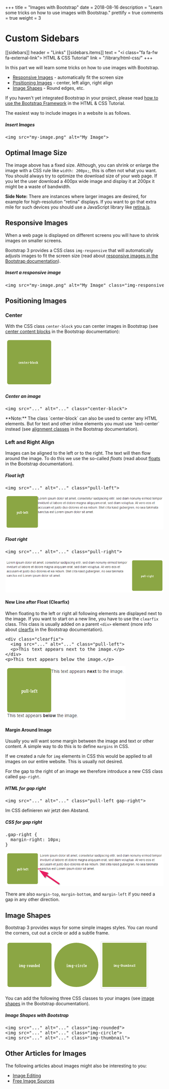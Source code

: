 +++
title = "Images with Bootstrap"
date = 2018-08-16
description = "Learn some tricks on how to use images with Bootstrap."
prettify = true
comments = true
weight = 3

# Custom Sidebars
[[sidebars]]
header = "Links"
[[sidebars.items]]
text = "<i class=\"fa fa-fw fa-external-link\"></i> HTML & CSS Tutorial"
link = "/library/html-css/"
+++

In this part we will learn some tricks on how to use images with Bootstrap.

* [Responsive Images](#responsive-images) - automatically fit the screen size
* [Positioning Images](#positioning-images) - center, left align, right align
* [Image Shapes](#image-shapes) - Round edges, etc.

<div class="alert alert-warning">
  If you haven't yet integrated Bootstrap in your project, please read <a href="/library/html-css/part7/" class="alert-link">how to use the Bootstrap Framework</a> in the HTML &amp; CSS Tutorial.
</div>

The easiest way to include images in a website is as follows.

##### Insert Images

<pre class="prettyprint lang-html">
&lt;img src="my-image.png" alt="My Image">
</pre>


## Optimal Image Size

The image above has a fixed size. Although, you can shrink or enlarge the image with a CSS rule like `width: 200px;`, this is often not what you want. You should always try to optimize the download size of your web page. If you let the user download a 400px wide image and display it at 200px it might be a waste of bandwidth.

**Side Note:** There are instances where larger images are desired, for example for high-resolution "retina" displays. If you want to go that extra mile for such devices you should use a JavaScript library like [retina.js](http://imulus.github.io/retinajs/).


## Responsive Images

When a web page is displayed on different screens you will have to shrink images on smaller screens.

Bootstrap 3 provides a CSS class `img-responsive` that will automatically adjusts images to fit the screen size (read about [responsive images in the Bootstrap documentation](http://getbootstrap.com/css/#images-responsive)).


##### Insert a responsive image

<pre class="prettyprint lang-html">
&lt;img src="my-image.png" alt="My Image" class="img-responsive" >
</pre>


## Positioning Images

### Center

With the CSS class `center-block` you can center images in Bootstrap (see [center content blocks](http://getbootstrap.com/css/#helper-classes-center) in the Bootstrap documentation):

<img src="center-block.png" class="center-block">


##### Center an image

<pre class="prettyprint lang-html">
&lt;img src="..." alt="..." class="center-block">
</pre>

<div class="alert alert-info">
  **Note:** The class `center-block` can also be used to center any HTML elements. But for text and other inline elements you must use  `text-center` instead (see <a href="http://getbootstrap.com/css/#type-alignment" class="alert-link">alignment classes</a> in the Bootstrap documentation).
</div>


### Left and Right Align

Images can be aligned to the left or to the right. The text will then flow around the image. To do this we use the so-called *floats* (read about [floats](http://getbootstrap.com/css/#helper-classes-floats) in the Bootstrap documentation).


##### Float left

<pre class="prettyprint lang-html">
&lt;img src="..." alt="..." class="pull-left">
</pre>

![Left Align](pull-left.png)


##### Float right

<pre class="prettyprint lang-html">
&lt;img src="..." alt="..." class="pull-right">
</pre>

![Right Align](pull-right.png)


#### New Line after Float (Clearfix)

When floating to the left or right all following elements are displayed next to the image. If you want to start on a new line, you have to use the `clearfix` class. This class is usually added on a parent `<div>` element (more info about [clearfix](http://getbootstrap.com/css/#helper-classes-clearfix) in the Bootstrap documentation).

<pre class="prettyprint lang-html">
&lt;div class="clearfix">
  &lt;img src="..." alt="..." class="pull-left">
  &lt;p>This text appears next to the image.&lt;/p>
&lt;/div>
&lt;p>This text appears below the image.&lt;/p>
</pre>

![Clearfix](clearfix.png)


#### Margin Around Image

Usually you will want some margin between the image and text or other content. A simple way to do this is to define `margins` in CSS.

If we created a rule for `img` elements in CSS this would be applied to all images on our entire website. This is usually not desired.

For the gap to the right of an image we therefore introduce a new CSS class called `gap-right`.


##### HTML for gap right

<pre class="prettyprint lang-html">
&lt;img src="..." alt="..." class="pull-left gap-right">
</pre>


Im CSS definieren wir jetzt den Abstand.

##### CSS for gap right

<pre class="prettyprint lang-css">
.gap-right {
  margin-right: 10px; 
}
</pre> 

![Gap](margin.png)

There are also `margin-top`, `margin-bottom`, and `margin-left` if you need a gap in any other direction.


## Image Shapes

Bootstrap 3 provides ways for some simple images styles. You can round the corners, cut out a circle or add a subtle frame.

![Image Shapes](image-shapes.png)

You can add the following three CSS classes to your images (see [image shapes](http://getbootstrap.com/css/#images-shapes) in the Bootstrap documentation).


##### Image Shapes with Bootstrap

<pre class="prettyprint lang-html">
&lt;img src="..." alt="..." class="img-rounded">
&lt;img src="..." alt="..." class="img-circle">
&lt;img src="..." alt="..." class="img-thumbnail">
</pre>


## Other Articles for Images

The following articles about images might also be interesting to you:

* [Image Editing](/library/more-html-css/image-editing/)
* [Free Image Sources](/library/more-html-css/image-sources/)
